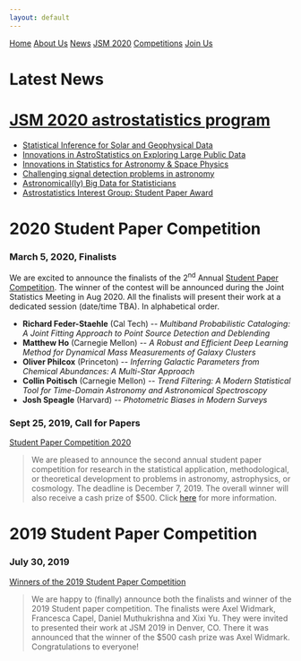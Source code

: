 ```yaml
---
layout: default
---
```


<a href="./index.html" class="btn">Home</a>
<a href="./about_us.html" class="btn">About Us</a>
<a href="./news.html" class="btn">News</a>
<a href="./jsm2020/index.html" class="btn">JSM 2020</a>
<a href="./comp_rules.html" class="btn">Competitions</a>
<a href="./join.html" class="btn">Join Us</a>


# Latest News 

# [JSM 2020 astrostatistics program](./jsm2020/index.html)
- [Statistical Inference for Solar and Geophysical Data](./jsm2020/index.html#session-96) 
- [Innovations in AstroStatistics on Exploring Large Public Data](./jsm2020/index.html#session-295) 
- [Innovations in Statistics for Astronomy & Space Physics](./jsm2020/index.html#session-375) 
- [Challenging signal detection problems in astronomy](./jsm2020/index.html#session-432) 
- [Astronomical(ly) Big Data for Statisticians](./jsm2020/index.html#session-567) 
- [Astrostatistics Interest Group: Student Paper Award](./jsm2020/index.html#session-612) 

# 2020 Student Paper Competition
### March 5, 2020, Finalists

We are excited to announce the finalists of the 2<sup>nd</sup> Annual [Student Paper Competition](./comp_rules.html#previous-winners).  The winner of the contest will be announced during the Joint Statistics Meeting in Aug 2020.  All the finalists will present their work at a dedicated session (date/time TBA). In alphabetical order.
- **Richard Feder-Staehle** (Cal Tech) -- *Multiband Probabilistic Cataloging: A Joint Fitting Approach to Point Source Detection and Deblending*
- **Matthew Ho** (Carnegie Mellon) -- *A Robust and Efficient Deep Learning Method for Dynamical Mass Measurements of Galaxy Clusters*
- **Oliver Philcox** (Princeton) -- *Inferring Galactic Parameters from Chemical Abundances: A Multi-Star Approach*
- **Collin Poitisch** (Carnegie Mellon) -- *Trend Filtering: A Modern Statistical Tool for Time-Domain Astronomy and Astronomical Spectroscopy*
- **Josh Speagle** (Harvard) -- *Photometric Biases in Modern Surveys*


### Sept 25, 2019, Call for Papers
[Student Paper Competition 2020](./comp_rules.html#previous-winners)
> We are pleased to announce the second annual student paper competition for research in the statistical application, methodological, or theoretical development to problems in astronomy, astrophysics, or cosmology.  The deadline is December 7, 2019.  The overall winner will also receive a cash prize of $500. Click [here](./comp_rules.html) for more information.

# 2019 Student Paper Competition
### July 30, 2019
[Winners of the 2019 Student Paper Competition](./comp_winners.html)
> We are happy to (finally) announce both the finalists and winner of the 2019 Student paper competition. The finalists were Axel Widmark, Francesca Capel, Daniel Muthukrishna and Xixi Yu. They were invited to presented their work at JSM 2019 in Denver, CO. There it was announced that the winner of the $500 cash prize was Axel Widmark. Congratulations to everyone!
